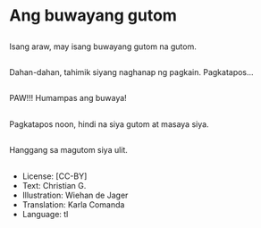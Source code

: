 # Ang buwayang gutom

##
Isang araw, may isang buwayang gutom na gutom.

##
Dahan-dahan, tahimik siyang naghanap ng pagkain. Pagkatapos...

##
PAW!!! Humampas ang buwaya!

##
Pagkatapos noon, hindi na siya gutom at masaya siya.

##
Hanggang sa magutom siya ulit.

##
* License: [CC-BY]
* Text: Christian G.
* Illustration: Wiehan de Jager
* Translation: Karla Comanda
* Language: tl
